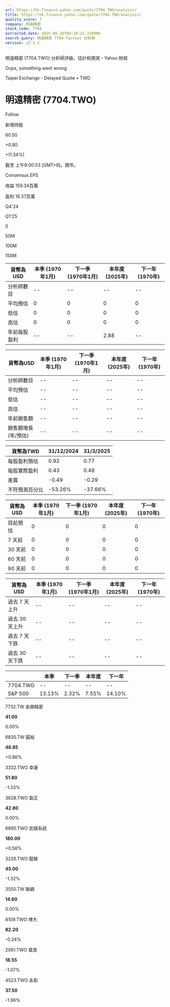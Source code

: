 ```yaml
---
url: https://hk.finance.yahoo.com/quote/7704.TWO/analysis/
title: https://hk.finance.yahoo.com/quote/7704.TWO/analysis/
quality_score: 7
company: 明遠精密
stock_code: 7704
extracted_date: 2025-06-26T04:20:21.318906
search_query: 明遠精密 7704 factset 分析師
version: v3.3.3
---
```


明遠精密 (7704.TWO) 分析師評級、估計和預測 - Yahoo 財經


Oops, something went wrong

 

Taipei Exchange - Delayed Quote • TWD 

# 明遠精密 (7704.TWO)

Follow

 

新增持股

60.50

+0.80

+(1.34%)

截至 上午9:00:53 [GMT+8]。開市。

Consensus EPS

收益 159.34百萬

盈利 16.37百萬

Q4'24

Q1'25

0

50M

100M

150M

| 貨幣為USD | 本季 (1970年1月) | 下一季 (1970年1月) | 本年度 (2025年) | 下一年 (1970年) |
| --- | --- | --- | --- | --- |
| 分析師數目 | -- | -- | -- | -- |
| 平均預估 | 0 | 0 | 0 | 0 |
| 低估 | 0 | 0 | 0 | 0 |
| 高估 | 0 | 0 | 0 | 0 |
| 年前每股盈利 | -- | -- | 2.88 | -- |

| 貨幣為USD | 本季 (1970年1月) | 下一季 (1970年1月) | 本年度 (2025年) | 下一年 (1970年) |
| --- | --- | --- | --- | --- |
| 分析師數目 | -- | -- | -- | -- |
| 平均預估 | -- | -- | -- | -- |
| 低估 | -- | -- | -- | -- |
| 高估 | -- | -- | -- | -- |
| 年前銷售額 | -- | -- | -- | -- |
| 銷售額增長 (年/預估) | -- | -- | -- | -- |

| 貨幣為TWD | 31/12/2024 | 31/3/2025 |
| --- | --- | --- |
| 每股盈利預估 | 0.92 | 0.77 |
| 每股實際盈利 | 0.43 | 0.48 |
| 差異 | -0.49 | -0.29 |
| 不符預測百分比 | -53.26% | -37.66% |

| 貨幣為USD | 本季 (1970年1月) | 下一季 (1970年1月) | 本年度 (2025年) | 下一年 (1970年) |
| --- | --- | --- | --- | --- |
| 目前預估 | 0 | 0 | 0 | 0 |
| 7 天前 | 0 | 0 | 0 | 0 |
| 30 天前 | 0 | 0 | 0 | 0 |
| 60 天前 | 0 | 0 | 0 | 0 |
| 90 天前 | 0 | 0 | 0 | 0 |

| 貨幣為USD | 本季 (1970年1月) | 下一季 (1970年1月) | 本年度 (2025年) | 下一年 (1970年) |
| --- | --- | --- | --- | --- |
| 過去 7 天上升 | -- | -- | -- | -- |
| 過去 30 天上升 | -- | -- | -- | -- |
| 過去 7 天下跌 | -- | -- | -- | -- |
| 過去 30 天下跌 | -- | -- | -- | -- |

|  | 本季 | 下一季 | 本年度 | 下一年 |
| --- | --- | --- | --- | --- |
| 7704.TWO | -- | -- | -- | -- |
| S&P 500 | 13.13% | 2.32% | 7.55% | 14.10% |

7732.TW  金興精密

**41.00**

0.00%

6835.TW  圓裕

**46.85**

+0.86%

3332.TWO  幸康

**51.80**

-1.33%

3628.TWO  盈正

**42.80**

0.00%

6895.TWO  宏碩系統

**180.00**

+0.56%

3226.TWO  龍鋒

**45.00**

-1.32%

3550.TW  聯穎

**14.60**

0.00%

8109.TWO  博大

**82.20**

-0.24%

2061.TWO  風青

**18.55**

-1.07%

4523.TWO  永彰

**37.50**

-1.96%
